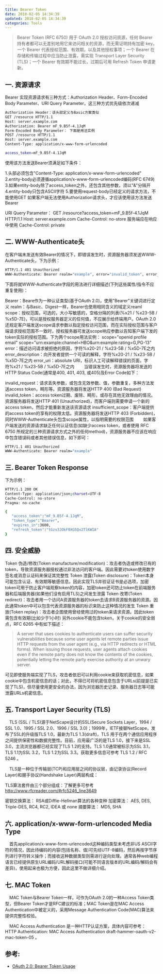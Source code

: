 ```yaml
---
title: Bearer Token
date: 2018-02-05 14:34:39
updated: 2018-02-05 14:34:39
categories: Tools
---
```


>Bearer Token (RFC 6750) 用于 OAuth 2.0 授权访问资源，任何 Bearer 持有者都可以无差别地用它来访问相关的资源，而无需证明持有加密 key。一个 Bearer 代表授权范围、有效期，以及其他授权事项；一个 Bearer 在存储和传输过程中应当防止泄露，需实现 Transport Layer Security (TLS)；一个 Bearer 有效期不能过长，过期后可用 Refresh Token 申请更新。


## 一. 资源请求
Bearer 实现资源请求有三种方式：Authorization Header、Form-Encoded Body Parameter、URI Query Parameter，这三种方式优先级依次递减
```bash
Authorization Header：该头部定义与Basic方案类似
GET /resource HTTP/1.1
Host: server.example.com
Authorization: Bearer mF_9.B5f-4.1JqM
Form-Encoded Body Parameter： 下面是用法实例
POST /resource HTTP/1.1
Host: server.example.com
Content-Type: application/x-www-form-urlencoded

access_token=mF_9.B5f-4.1JqM
```
使用该方法发送Bearer须满足如下条件：

1.头部必须包含"Content-Type: application/x-www-form-urlencoded"
2.entity-body必须遵循application/x-www-form-urlencoded编码(RFC 6749)
3.如果entity-body除了access_token之外，还包含其他参数，须以"&"分隔开
4.entity-body只包含ASCII字符
5.要使用request-body已经定义的请求方法，不能使用GET
如果客户端无法使用Authorization请求头，才应该使用该方法发送Bearer

URI Query Parameter：
GET /resource?access_token=mF_9.B5f-4.1JqM HTTP/1.1
Host: server.example.com
Cache-Control: no-store
服务端应在响应中使用 Cache-Control: private

 

## 二. WWW-Authenticate头

在客户端未发送有效Bearer的情况下，即错误发生时，资源服务器须发送WWW-Authenticate头，下为示例：
```bash
HTTP/1.1 401 Unauthorized
WWW-Authenticate: Bearer realm="example", error="invalid_token", error_description="The access token expired"
```
下面将就WWW-Authenticate字段的用法进行详细描述(下列这些属性/指令不应重复使用)：

Bearer：Beare作为一种认证类型(基于OAuth 2.0)，使用"Bearer"关键词进行定义
realm：与Basic、Digest一样，Bearer也使用相同含义的域定义reaml
scope：授权范围，可选的，大小写敏感的，空格分隔的列表(%x21 / %x23-5B / %x5D-7E)，可以是授权服务器定义的任何值，不应展示给终端用户。OAuth 2.0还规定客户端发送scope请求参数以指定授权访问范围，而在实际授权范围与客户端请求授权范围不一致时，授权服务器可发送scope响应参数以告知客户端下发的token实际的授权范围。下为两个scope用法实例：
scope="openid profile email"
scope="urn:example:channel=HBO&urn:example:rating=G,PG-13"
error：描述访问请求被拒绝的原因，字符%x20-21 / %x23-5B / %x5D-7E之内
error_description：向开发者提供一个可读的解释，字符%x20-21 / %x23-5B / %x5D-7E之内
error_uri：absolute URI，标识人工可读解释错误的页面，字符%x21 / %x23-5B / %x5D-7E之内
　　当错误发生时，资源服务器将发送的HTTP Status Code(通常是400, 401, 403, 或405)及Error Code如下：

invalid_request：请求丢失参数，或包含无效参数、值，参数重复，多种方法发送access token，畸形等。资源服务器将发送HTTP 400 (Bad Request)
invalid_token：access token过期、废除、畸形，或存在其他无效理由的情况。资源服务器将发送HTTP 401 (Unauthorized)，而客户端则需要申请一个新的access token，然后才能重新发送该资源请求
insufficient_scope：客户端提供的access token的享有的权限太低。资源服务器将发送HTTP 403 (Forbidden)，同时WWW-Authenticate头包含scope属性，以指明需要的权限范围
　　如果客户端发送的资源请求缺乏任何认证信息(如缺少access token，或者使用 RFC 6750 所规定的三种资源请求方式之外的任何method)，资源服务器不应该在响应中包含错误码或者其他错误信息，如下即可：
```bash
HTTP/1.1 401 Unauthorized
WWW-Authenticate: Bearer realm="example"
```

## 三. Bearer Token Response
下为示例：
```bash
HTTP/1.1 200 OK
Content-Type: application/json;charset=UTF-8
Cache-Control: no-store
Pragma: no-cache

{
   "access_token":"mF_9.B5f-4.1JqM",
   "token_type":"Bearer",
   "expires_in":3600,
   "refresh_token":"tGzv3JOkF0XG5Qx2TlKWIA"
}
```
## 四. 安全威胁

Token 伪造/修改(Token manufacture/modification)：攻击者伪造或修改已有的token，导致资源服务器授权通过非法访问的客户端。因此需要对token使用数字签名或消息认证码来保证其完整性
Token 泄露(Token disclosure)：Token本身可能包含认证、有效期等敏感信息。因此实现TLS并验证证书是必选项，加密token可用于防止客户端观察token的内容，加密token还可防止token在前端服务器和后端服务器(如果他们没有启用TLS)之间发生泄露
Token 改寄(Token redirect)：攻击者用一个访问A资源服务器的token去请求B资源服务器的资源。因此通常token中可以包含代表资源服务器的标识来防止这种情况的发生
Token 重放(Token replay)：攻击者企图使用曾经使用过的token来请求资源。因此token需包含有效期(比如少于1小时)
另外cookie不能包含token，关于cookie的安全弱点，RFC 6265 中有如下描述：
>A server that uses cookies to authenticate users can suffer security
vulnerabilities because some user agents let remote parties issue
HTTP requests from the user agent (e.g., via HTTP redirects or HTML
forms).  When issuing those requests, user agents attach cookies even
if the remote party does not know the contents of the cookies,
potentially letting the remote party exercise authority at an unwary
server.

可见即使服务端实现了TLS，攻击者依旧可以利用cookie来获取机密信息，如果cookie中包含机密信息的话；对此，不得已可将机密信息包含于URLs(前提是已实现了TLS)，但尽量使用更安全的办法，因为浏览器历史记录、服务器日志等可能泄露URLs机密信息。

## 五. Transport Layer Security (TLS)
　TLS (SSL / TLS)源于NetScape设计的SSL(Secure Sockets Layer，1994 / SSL 1.0、1995 / SSL 2.0、1996 / SSL 3.0)；1999年，IETF接替NetScape，发布了SSL的升级版TLS 1.0，最新为TLS 1.3(draft)，TLS 用于在两个通信应用程序之间提供保密性和数据完整性。目前，应用最广泛的是TLS 1.0，接下来是SSL 3.0，主流浏览器都已经实现了TLS 1.2的支持。TLS 1.0通常被标示为SSL 3.1，TLS 1.1为SSL 3.2，TLS 1.2为SSL 3.3。获取更多信息可参考 TLS 1.2 / RFC 5246 。

　TLS是一种位于传输层(TCP)和应用层之间的协议层，由记录协议(Record Layer)和握手协议(Handshake Layer)两层构成：

TLS算法套件由三个部分组成：了解更多可参考 http://www.rfcreader.com/#rfc5246_line3649

密钥交换算法：  RSA或Diffie-Hellman算法的各种变种
加密算法：  AES, DES, Triple-DES, RC4, RC2, IDEA 或 none
摘要算法：  MD5, SHA
 
## 六. application/x-www-form-urlencoded Media Type

　首先application/x-www-form-urlencoded这种编码类型未考虑非US ASCII字符的情况，因此待编码的内容(包括名称、值)可先经UTF-8编码，然后再按字节序列进行字符转义操作；而接收这种数据类型则需进行逆向处理。通常各种web编程语言已经提供原生URL编码/URL解码接口(可能不同语言版本的URL编码/解码会有差异)，使用起来也极为方便，因此这里不做详细介绍。

## 七. MAC Token
　MAC Token与Bearer Token一样，可作为OAuth 2.0的一种Access Token类型，但Bearer Token才是RFC建议的标准；MAC Token是在MAC Access Authentication中被定义的，采用Message Authentication Code(MAC)算法来提供完整性校验。

　MAC Access Authentication 是一种HTTP认证方案，具体内容可参考： HTTP Authentication: MAC Access Authentication draft-hammer-oauth-v2-mac-token-05 。

## 参考:
- [OAuth 2.0: Bearer Token Usage](https://www.cnblogs.com/XiongMaoMengNan/p/6785155.html)
